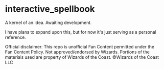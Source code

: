 # interactive_spellbook
A kernel of an idea.  Awaiting development.

I have plans to expand upon this, but for now it's just serving as a personal reference.


Official disclaimer:
This repo is unofficial Fan Content permitted under the Fan Content Policy. 
Not approved/endorsed by Wizards. Portions of the materials used are property of Wizards of the Coast. 
©Wizards of the Coast LLC
